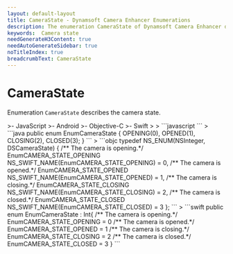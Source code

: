 ```yaml
---
layout: default-layout
title: CameraState - Dynamsoft Camera Enhancer Enumerations
description: The enumeration CameraState of Dynamsoft Camera Enhancer describes the camera state.
keywords:  Camera state
needGenerateH3Content: true
needAutoGenerateSidebar: true
noTitleIndex: true
breadcrumbText: CameraState
---
```


# CameraState

Enumeration `CameraState` describes the camera state.

<div class="sample-code-prefix template2"></div>
   >- JavaScript
   >- Android
   >- Objective-C
   >- Swift
   >
>
```javascript
```
>
```java
public enum EnumCameraState {
   OPENING(0),
   OPENED(1),
   CLOSING(2),
   CLOSED(3);
}
```
>
```objc
typedef NS_ENUM(NSInteger, DSCameraState)
{
   /** The camera is opening.*/
   EnumCAMERA_STATE_OPENING NS_SWIFT_NAME(EnumCAMERA_STATE_OPENING)  = 0,
   /** The camera is opened.*/
   EnumCAMERA_STATE_OPENED  NS_SWIFT_NAME(EnumCAMERA_STATE_OPENED)   = 1,
   /** The camera is closing.*/
   EnumCAMERA_STATE_CLOSING  NS_SWIFT_NAME(EnumCAMERA_STATE_CLOSING)   = 2,
   /** The camera is closed.*/
   EnumCAMERA_STATE_CLOSED  NS_SWIFT_NAME(EnumCAMERA_STATE_CLOSED)   = 3
};
```
>
```swift
public enum EnumCameraState : Int{
   /** The camera is opening.*/
   EnumCAMERA_STATE_OPENING = 0
   /** The camera is opened.*/
   EnumCAMERA_STATE_OPENED = 1
   /** The camera is closing.*/
   EnumCAMERA_STATE_CLOSING = 2
   /** The camera is closed.*/
   EnumCAMERA_STATE_CLOSED = 3
}
```
